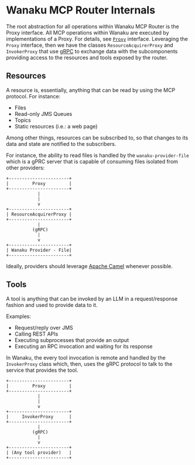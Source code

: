 # Wanaku MCP Router Internals

The root abstraction for all operations within Wanaku MCP Router is the Proxy interface. All MCP
operations within Wanaku are executed by implementations of a Proxy. For details, 
see [`Proxy`](https://github.com/wanaku-ai/wanaku/blob/main/wanaku-router/src/main/java/org/wanaku/routers/camel/proxies/Proxy.java) 
interface. 
Leveraging the `Proxy` interface, then we have the classes `ResourceAcquirerProxy` and `InvokerProxy` that use [gRPC](https://grpc.io/)
to exchange data with the subcomponents providing access to the resources and tools exposed by the router.
 
## Resources 

A resource is, essentially, anything that can be read by using the MCP protocol. For instance: 

* Files
* Read-only JMS Queues 
* Topics
* Static resources (i.e.: a web page)

Among other things, resources can be subscribed to, so that changes to its data and state are notified
to the subscribers.

For instance, the ability to read files is handled by the `wanaku-provider-file` which is a gPRC server that is capable of
consuming files isolated from other providers:

```
+-----------------------+
|         Proxy         |
+-----------------------+
            |
            |
            v
+-----------------------+
| ResourceAcquirerProxy |
+-----------------------+
            |
          (gRPC)
            |
            v
+-----------------------+
| Wanaku Provider - File|
+-----------------------+
```

Ideally, providers should leverage [Apache Camel](https://camel.apache.org/) whenever possible. 

## Tools

A tool is anything that can be invoked by an LLM in a request/response fashion and used to provide data to it. 

Examples: 

* Request/reply over JMS
* Calling REST APIs 
* Executing subprocesses that provide an output
* Executing an RPC invocation and waiting for its response

In Wanaku, the every tool invocation is remote and handled by the `InvokerProxy` class which, then, uses the gRPC protocol to 
talk to the service that provides the tool.


```
+-----------------------+
|         Proxy         |
+-----------------------+
            |
            |
            v
+-----------------------+
|     InvokerProxy      |
+-----------------------+
            |
          (gRPC)
            |
            v
+-----------------------+
| (Any tool provider)   |
+-----------------------+
```